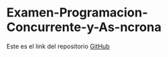 # Examen-Programacion-Concurrente-y-As-ncrona
Este es el link del repositorio [GitHub](https://github.com/alexlomu/Examen-Programacion-Concurrente-y-As-ncrona)
